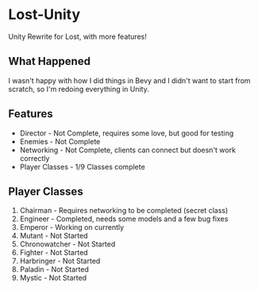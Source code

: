# Lost-Unity
Unity Rewrite for Lost, with more features!

## What Happened
I wasn't happy with how I did things in Bevy and I didn't want to start from scratch, so I'm redoing everything in Unity.

## Features 
* Director - Not Complete, requires some love, but good for testing
* Enemies - Not Complete
* Networking - Not Complete, clients can connect but doesn't work correctly
* Player Classes - 1/9 Classes complete

## Player Classes
1. Chairman - Requires networking to be completed (secret class)
2. Engineer - Completed, needs some models and a few bug fixes
3. Emperor - Working on currently
4. Mutant - Not Started
5. Chronowatcher - Not Started
6. Fighter - Not Started
7. Harbringer - Not Started
8. Paladin - Not Started
9. Mystic - Not Started
